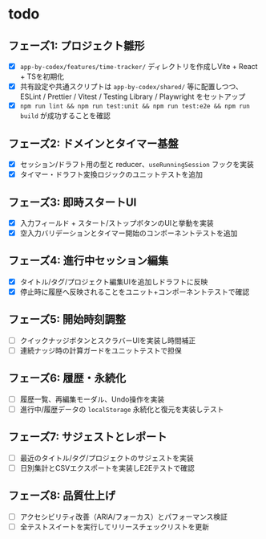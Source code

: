 # todo

## フェーズ1: プロジェクト雛形
- [x] `app-by-codex/features/time-tracker/` ディレクトリを作成しVite + React + TSを初期化
- [x] 共有設定や共通スクリプトは `app-by-codex/shared/` 等に配置しつつ、ESLint / Prettier / Vitest / Testing Library / Playwright をセットアップ
- [x] `npm run lint && npm run test:unit && npm run test:e2e && npm run build` が成功することを確認

## フェーズ2: ドメインとタイマー基盤
- [x] セッション/ドラフト用の型と reducer、`useRunningSession` フックを実装
- [x] タイマー・ドラフト変換ロジックのユニットテストを追加

## フェーズ3: 即時スタートUI
- [x] 入力フィールド + スタート/ストップボタンのUIと挙動を実装
- [x] 空入力バリデーションとタイマー開始のコンポーネントテストを追加

## フェーズ4: 進行中セッション編集
- [x] タイトル/タグ/プロジェクト編集UIを追加しドラフトに反映
- [x] 停止時に履歴へ反映されることをユニット+コンポーネントテストで確認

## フェーズ5: 開始時刻調整
- [ ] クイックナッジボタンとスクラバーUIを実装し時間補正
- [ ] 連続ナッジ時の計算ガードをユニットテストで担保

## フェーズ6: 履歴・永続化
- [ ] 履歴一覧、再編集モーダル、Undo操作を実装
- [ ] 進行中/履歴データの `localStorage` 永続化と復元を実装しテスト

## フェーズ7: サジェストとレポート
- [ ] 最近のタイトル/タグ/プロジェクトのサジェストを実装
- [ ] 日別集計とCSVエクスポートを実装しE2Eテストで確認

## フェーズ8: 品質仕上げ
- [ ] アクセシビリティ改善（ARIA/フォーカス）とパフォーマンス検証
- [ ] 全テストスイートを実行してリリースチェックリストを更新

